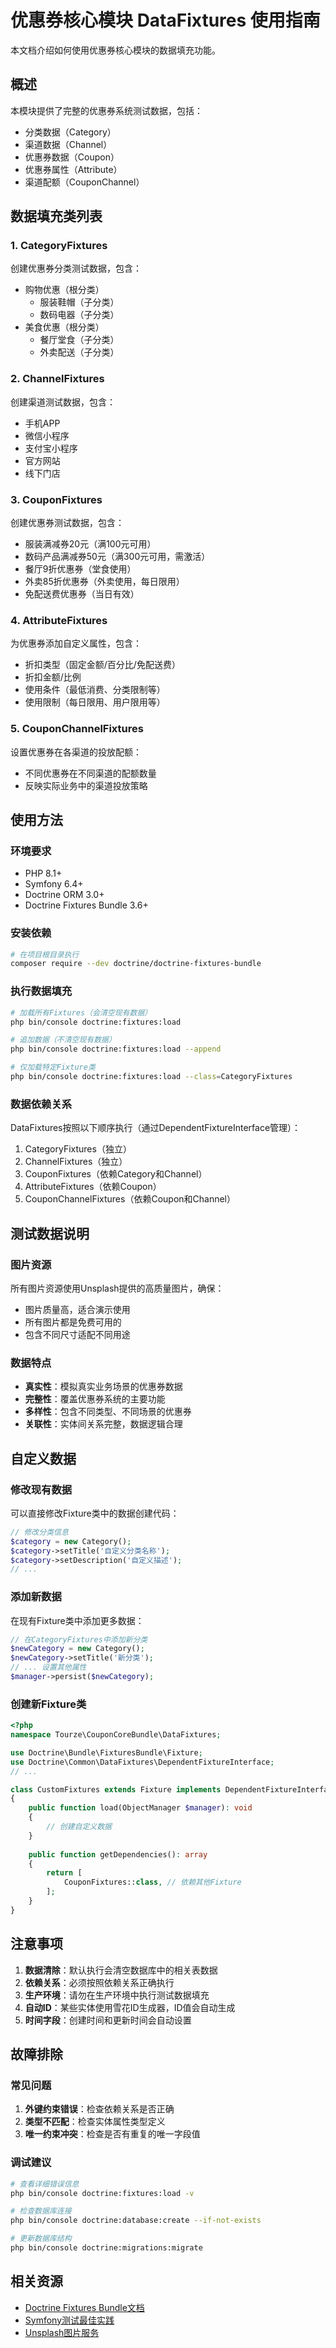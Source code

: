 # 优惠券核心模块 DataFixtures 使用指南

本文档介绍如何使用优惠券核心模块的数据填充功能。

## 概述

本模块提供了完整的优惠券系统测试数据，包括：
- 分类数据（Category）
- 渠道数据（Channel）
- 优惠券数据（Coupon）
- 优惠券属性（Attribute）
- 渠道配额（CouponChannel）

## 数据填充类列表

### 1. CategoryFixtures
创建优惠券分类测试数据，包含：
- 购物优惠（根分类）
  - 服装鞋帽（子分类）
  - 数码电器（子分类）
- 美食优惠（根分类）
  - 餐厅堂食（子分类）
  - 外卖配送（子分类）

### 2. ChannelFixtures
创建渠道测试数据，包含：
- 手机APP
- 微信小程序
- 支付宝小程序
- 官方网站
- 线下门店

### 3. CouponFixtures
创建优惠券测试数据，包含：
- 服装满减券20元（满100元可用）
- 数码产品满减券50元（满300元可用，需激活）
- 餐厅9折优惠券（堂食使用）
- 外卖85折优惠券（外卖使用，每日限用）
- 免配送费优惠券（当日有效）

### 4. AttributeFixtures
为优惠券添加自定义属性，包含：
- 折扣类型（固定金额/百分比/免配送费）
- 折扣金额/比例
- 使用条件（最低消费、分类限制等）
- 使用限制（每日限用、用户限用等）

### 5. CouponChannelFixtures
设置优惠券在各渠道的投放配额：
- 不同优惠券在不同渠道的配额数量
- 反映实际业务中的渠道投放策略

## 使用方法

### 环境要求
- PHP 8.1+
- Symfony 6.4+
- Doctrine ORM 3.0+
- Doctrine Fixtures Bundle 3.6+

### 安装依赖
```bash
# 在项目根目录执行
composer require --dev doctrine/doctrine-fixtures-bundle
```

### 执行数据填充
```bash
# 加载所有Fixtures（会清空现有数据）
php bin/console doctrine:fixtures:load

# 追加数据（不清空现有数据）
php bin/console doctrine:fixtures:load --append

# 仅加载特定Fixture类
php bin/console doctrine:fixtures:load --class=CategoryFixtures
```

### 数据依赖关系
DataFixtures按照以下顺序执行（通过DependentFixtureInterface管理）：
1. CategoryFixtures（独立）
2. ChannelFixtures（独立）
3. CouponFixtures（依赖Category和Channel）
4. AttributeFixtures（依赖Coupon）
5. CouponChannelFixtures（依赖Coupon和Channel）

## 测试数据说明

### 图片资源
所有图片资源使用Unsplash提供的高质量图片，确保：
- 图片质量高，适合演示使用
- 所有图片都是免费可用的
- 包含不同尺寸适配不同用途

### 数据特点
- **真实性**：模拟真实业务场景的优惠券数据
- **完整性**：覆盖优惠券系统的主要功能
- **多样性**：包含不同类型、不同场景的优惠券
- **关联性**：实体间关系完整，数据逻辑合理

## 自定义数据

### 修改现有数据
可以直接修改Fixture类中的数据创建代码：
```php
// 修改分类信息
$category = new Category();
$category->setTitle('自定义分类名称');
$category->setDescription('自定义描述');
// ...
```

### 添加新数据
在现有Fixture类中添加更多数据：
```php
// 在CategoryFixtures中添加新分类
$newCategory = new Category();
$newCategory->setTitle('新分类');
// ... 设置其他属性
$manager->persist($newCategory);
```

### 创建新Fixture类
```php
<?php
namespace Tourze\CouponCoreBundle\DataFixtures;

use Doctrine\Bundle\FixturesBundle\Fixture;
use Doctrine\Common\DataFixtures\DependentFixtureInterface;
// ...

class CustomFixtures extends Fixture implements DependentFixtureInterface
{
    public function load(ObjectManager $manager): void
    {
        // 创建自定义数据
    }
    
    public function getDependencies(): array
    {
        return [
            CouponFixtures::class, // 依赖其他Fixture
        ];
    }
}
```

## 注意事项

1. **数据清除**：默认执行会清空数据库中的相关表数据
2. **依赖关系**：必须按照依赖关系正确执行
3. **生产环境**：请勿在生产环境中执行测试数据填充
4. **自动ID**：某些实体使用雪花ID生成器，ID值会自动生成
5. **时间字段**：创建时间和更新时间会自动设置

## 故障排除

### 常见问题
1. **外键约束错误**：检查依赖关系是否正确
2. **类型不匹配**：检查实体属性类型定义
3. **唯一约束冲突**：检查是否有重复的唯一字段值

### 调试建议
```bash
# 查看详细错误信息
php bin/console doctrine:fixtures:load -v

# 检查数据库连接
php bin/console doctrine:database:create --if-not-exists

# 更新数据库结构
php bin/console doctrine:migrations:migrate
```

## 相关资源

- [Doctrine Fixtures Bundle文档](https://symfony.com/bundles/DoctrineFixturesBundle/current/index.html)
- [Symfony测试最佳实践](https://symfony.com/doc/current/testing.html)
- [Unsplash图片服务](https://unsplash.com/) 